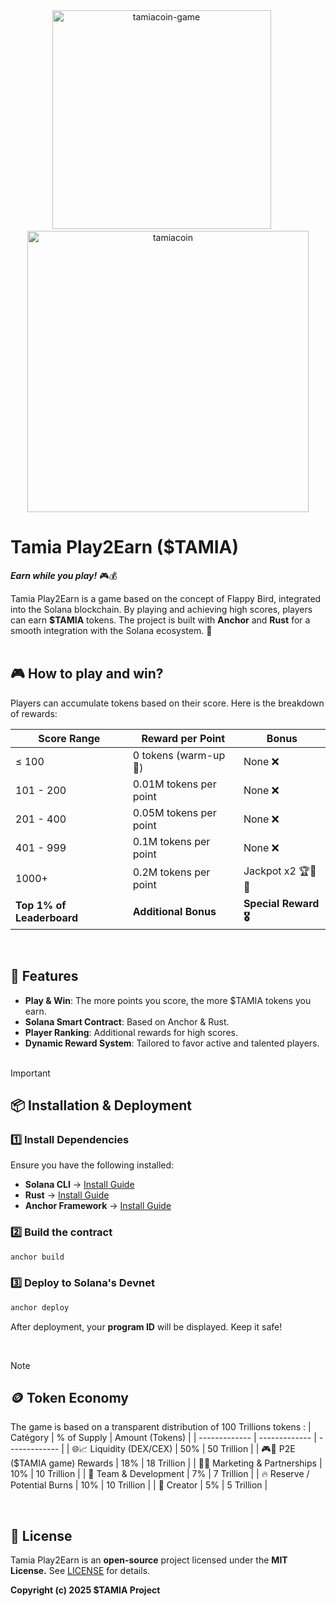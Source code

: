 <div align="center"><img src="https://github.com/user-attachments/assets/318fae13-5f23-4b8b-8136-9fa4cd4d819e" alt="tamiacoin-game" width=350>&ensp;&ensp;&ensp;<img src="https://github.com/user-attachments/assets/605d52e0-dfb7-4096-ae0f-54990648bcf2" alt="tamiacoin" width=450/></div>

# Tamia Play2Earn ($TAMIA) 
***Earn while you play!*** 🎮💰

Tamia Play2Earn is a game based on the concept of Flappy Bird, integrated into the Solana blockchain. By playing and achieving high scores, players can earn **$TAMIA** tokens.
The project is built with **Anchor** and **Rust** for a smooth integration with the Solana ecosystem. 🚀
<br><br>

## 🎮 How to play and win?
Players can accumulate tokens based on their score. Here is the breakdown of rewards:

| Score Range  | Reward per Point | Bonus |
| ------------- | ------------- | ------------- |
| ≤ 100 | 0 tokens (warm-up 🏁) | None ❌ |
| 101 - 200 | 0.01M tokens per point | None ❌ |
| 201 - 400 | 0.05M tokens per point | None ❌ |
| 401 - 999 | 0.1M tokens per point | None ❌ |
| 1000+ | 0.2M tokens per point | Jackpot x2 🏆🎰🤑 |
| **Top 1% of Leaderboard** | **Additional Bonus** | **Special Reward 🎖️** |
<br>

## 🚀 Features
- **Play & Win**: The more points you score, the more $TAMIA tokens you earn.
- **Solana Smart Contract**: Based on Anchor & Rust.
- **Player Ranking**: Additional rewards for high scores.
- **Dynamic Reward System**: Tailored to favor active and talented players.
<br><br> 

>[!IMPORTANT]  
>## 📦 Installation & Deployment
>### 1️⃣ Install Dependencies
>Ensure you have the following installed:
>- **Solana CLI** → [Install Guide](https://docs.solana.com/cli/install-solana-cli-tools)
>- **Rust** → [Install Guide](https://www.rust-lang.org/learn/get-started)
>- **Anchor Framework** → [Install Guide](https://project-serum.github.io/anchor/getting->started/installation.html)
>### 2️⃣ Build the contract
>```bash
>anchor build
>```
>### 3️⃣ Deploy to Solana's Devnet
>```bash 
>anchor deploy
>```
>After deployment, your **program ID** will be displayed. Keep it safe!
<br>

>[!NOTE]
>## 🪙 Token Economy
>The game is based on a transparent distribution of 100 Trillions tokens :
> | Catégory  | % of Supply | Amount (Tokens) |
> | ------------- | ------------- | ------------- |
> | 🌐📈 Liquidity (DEX/CEX) | 50% | 50 Trillion |
> | 🎮🎁 P2E ($TAMIA game) Rewards | 18% | 18 Trillion |
> | 📢🤝 Marketing & Partnerships | 10% | 10 Trillion |
> | 👥 Team & Development | 7% | 7 Trillion |
> | 🔥 Reserve / Potential Burns | 10% | 10 Trillion |
> | 👤 Creator | 5% | 5 Trillion |

<br>

## 📝 License

Tamia Play2Earn is an **open-source** project licensed under the **MIT License.** See [LICENSE](https://github.com/TamiaCoin/Tamia_Play2Earn/blob/main/LICENSE) for details.

**Copyright (c) 2025 $TAMIA Project** 
